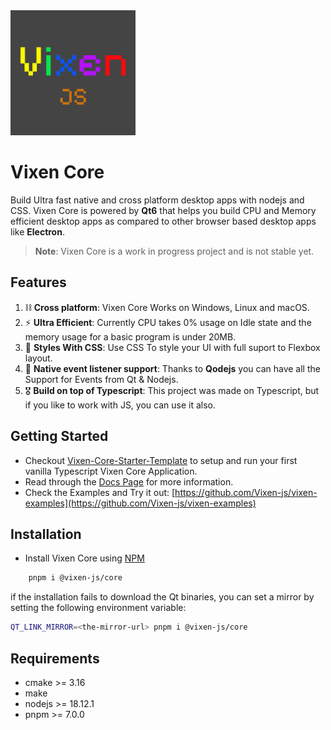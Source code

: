 <img alt="Vixen Core Logo" src="./extras/assets/Logo-Color.jpg" width="200" height="200" />

# Vixen Core

Build Ultra fast native and cross platform desktop apps with nodejs and CSS.
Vixen Core is powered by **Qt6** that helps you build CPU and Memory efficient desktop apps as compared to other browser based desktop apps like **Electron**.

> **Note**: Vixen Core is a work in progress project and is not stable yet.

## Features

1. ⛓️ **Cross platform**: Vixen Core Works on Windows, Linux and macOS.
2. ⚡️ **Ultra Efficient**: Currently CPU takes 0% usage on Idle state and the memory usage for a basic program is under 20MB.
3. 💅 **Styles With CSS**: Use CSS To style your UI with full suport to Flexbox layout.
4. 🧰 **Native event listener support**: Thanks to **Qodejs** you can have all the Support for Events from Qt & Nodejs.
5. 🎖️ **Build on top of Typescript**: This project was made on Typescript, but if you like to work with JS, you can use it also.

## Getting Started

- Checkout [Vixen-Core-Starter-Template](https://github.com/Vixen-js/template-vanilla-ts) to setup and run your first vanilla Typescript Vixen Core Application.
- Read through the [Docs Page](./docs/index.md) for more information.
- Check the Examples and Try it out: [https://github.com/Vixen-js/vixen-examples](https://github.com/Vixen-js/vixen-examples)

## Installation

- Install Vixen Core using [NPM](https://www.npmjs.com/package/@vixen-js/core)
```bash
    pnpm i @vixen-js/core
```

if the installation fails to download the Qt binaries, you can set a mirror by setting the following environment variable:

```bash
QT_LINK_MIRROR=<the-mirror-url> pnpm i @vixen-js/core
```

## Requirements

- cmake >= 3.16
- make
- nodejs >= 18.12.1
- pnpm >= 7.0.0